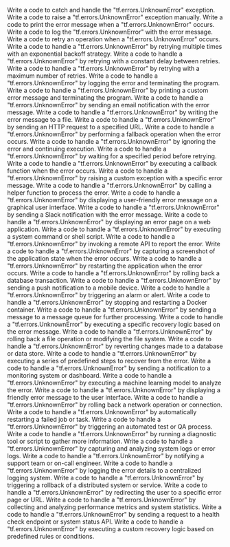 Write a code to catch and handle the "tf.errors.UnknownError" exception.
Write a code to raise a "tf.errors.UnknownError" exception manually.
Write a code to print the error message when a "tf.errors.UnknownError" occurs.
Write a code to log the "tf.errors.UnknownError" with the error message.
Write a code to retry an operation when a "tf.errors.UnknownError" occurs.
Write a code to handle a "tf.errors.UnknownError" by retrying multiple times with an exponential backoff strategy.
Write a code to handle a "tf.errors.UnknownError" by retrying with a constant delay between retries.
Write a code to handle a "tf.errors.UnknownError" by retrying with a maximum number of retries.
Write a code to handle a "tf.errors.UnknownError" by logging the error and terminating the program.
Write a code to handle a "tf.errors.UnknownError" by printing a custom error message and terminating the program.
Write a code to handle a "tf.errors.UnknownError" by sending an email notification with the error message.
Write a code to handle a "tf.errors.UnknownError" by writing the error message to a file.
Write a code to handle a "tf.errors.UnknownError" by sending an HTTP request to a specified URL.
Write a code to handle a "tf.errors.UnknownError" by performing a fallback operation when the error occurs.
Write a code to handle a "tf.errors.UnknownError" by ignoring the error and continuing execution.
Write a code to handle a "tf.errors.UnknownError" by waiting for a specified period before retrying.
Write a code to handle a "tf.errors.UnknownError" by executing a callback function when the error occurs.
Write a code to handle a "tf.errors.UnknownError" by raising a custom exception with a specific error message.
Write a code to handle a "tf.errors.UnknownError" by calling a helper function to process the error.
Write a code to handle a "tf.errors.UnknownError" by displaying a user-friendly error message on a graphical user interface.
Write a code to handle a "tf.errors.UnknownError" by sending a Slack notification with the error message.
Write a code to handle a "tf.errors.UnknownError" by displaying an error page on a web application.
Write a code to handle a "tf.errors.UnknownError" by executing a system command or shell script.
Write a code to handle a "tf.errors.UnknownError" by invoking a remote API to report the error.
Write a code to handle a "tf.errors.UnknownError" by capturing a screenshot of the application state when the error occurs.
Write a code to handle a "tf.errors.UnknownError" by restarting the application when the error occurs.
Write a code to handle a "tf.errors.UnknownError" by rolling back a database transaction.
Write a code to handle a "tf.errors.UnknownError" by sending a push notification to a mobile device.
Write a code to handle a "tf.errors.UnknownError" by triggering an alarm or alert.
Write a code to handle a "tf.errors.UnknownError" by stopping and restarting a Docker container.
Write a code to handle a "tf.errors.UnknownError" by sending a message to a message queue for further processing.
Write a code to handle a "tf.errors.UnknownError" by executing a specific recovery logic based on the error message.
Write a code to handle a "tf.errors.UnknownError" by rolling back a file operation or modifying the file system.
Write a code to handle a "tf.errors.UnknownError" by reverting changes made to a database or data store.
Write a code to handle a "tf.errors.UnknownError" by executing a series of predefined steps to recover from the error.
Write a code to handle a "tf.errors.UnknownError" by sending a notification to a monitoring system or dashboard.
Write a code to handle a "tf.errors.UnknownError" by executing a machine learning model to analyze the error.
Write a code to handle a "tf.errors.UnknownError" by displaying a friendly error message to the user interface.
Write a code to handle a "tf.errors.UnknownError" by rolling back a network operation or connection.
Write a code to handle a "tf.errors.UnknownError" by automatically restarting a failed job or task.
Write a code to handle a "tf.errors.UnknownError" by triggering an automated test or QA process.
Write a code to handle a "tf.errors.UnknownError" by running a diagnostic tool or script to gather more information.
Write a code to handle a "tf.errors.UnknownError" by capturing and analyzing system logs or error logs.
Write a code to handle a "tf.errors.UnknownError" by notifying a support team or on-call engineer.
Write a code to handle a "tf.errors.UnknownError" by logging the error details to a centralized logging system.
Write a code to handle a "tf.errors.UnknownError" by triggering a rollback of a distributed system or service.
Write a code to handle a "tf.errors.UnknownError" by redirecting the user to a specific error page or URL.
Write a code to handle a "tf.errors.UnknownError" by collecting and analyzing performance metrics and system statistics.
Write a code to handle a "tf.errors.UnknownError" by sending a request to a health check endpoint or system status API.
Write a code to handle a "tf.errors.UnknownError" by executing a custom recovery logic based on predefined rules or conditions.